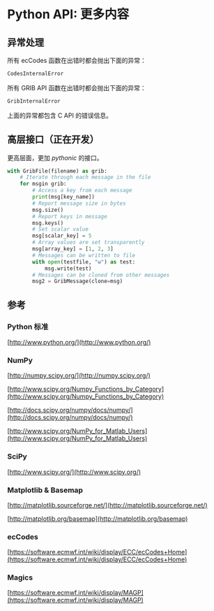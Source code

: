 # Python API: 更多内容

## 异常处理

所有 ecCodes 函数在出错时都会抛出下面的异常：

```py
CodesInternalError
```

所有 GRIB API 函数在出错时都会抛出下面的异常：

```py
GribInternalError
```

上面的异常都包含 C API 的错误信息。

## 高层接口（正在开发）

更高层面，更加 _pythonic_ 的接口。

```py
with GribFile(filename) as grib:
    # Iterate through each message in the file
    for msgin grib:
        # Access a key from each message
        print(msg[key_name])
        # Report message size in bytes
        msg.size()
        # Report keys in message
        msg.keys()
        # Set scalar value
        msg[scalar_key] = 5
        # Array values are set transparently
        msg[array_key] = [1, 2, 3]
        # Messages can be written to file
        with open(testfile, "w") as test:
            msg.write(test)
        # Messages can be cloned from other messages
        msg2 = GribMessage(clone=msg)
```

## 参考

### Python 标准

[http://www.python.org/](http://www.python.org/)

### NumPy

[http://numpy.scipy.org/](http://numpy.scipy.org/)

[http://www.scipy.org/Numpy_Functions_by_Category](http://www.scipy.org/Numpy_Functions_by_Category)

[http://docs.scipy.org/numpy/docs/numpy/](http://docs.scipy.org/numpy/docs/numpy/)

[http://www.scipy.org/NumPy_for_Matlab_Users](http://www.scipy.org/NumPy_for_Matlab_Users)

### SciPy

[http://www.scipy.org/](http://www.scipy.org/)

### Matplotlib & Basemap

[http://matplotlib.sourceforge.net/](http://matplotlib.sourceforge.net/)

[http://matplotlib.org/basemap](http://matplotlib.org/basemap)

### ecCodes

[https://software.ecmwf.int/wiki/display/ECC/ecCodes+Home](https://software.ecmwf.int/wiki/display/ECC/ecCodes+Home)

### Magics

[https://software.ecmwf.int/wiki/display/MAGP](https://software.ecmwf.int/wiki/display/MAGP)

